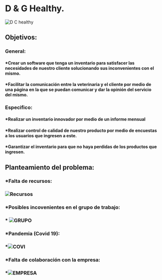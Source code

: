 # D & G Healthy.
![D   C healthy](https://user-images.githubusercontent.com/78754192/107547314-4e23bd00-6b9b-11eb-898a-e50e6e83b8f8.png)

## Objetivos:
### General: 
#### *Crear un software que tenga un inventario para satisfacer las necesidades de nuestro cliente solucionando sus inconvenientes con el mismo.
#### *Facilitar la comunicación entre la veterinaria y el cliente por medio de una página en la que se puedan comunicar y dar la opinión del servicio del mismo.

### Especifico:
#### *Realizar un inventario innovador por medio de un informe mensual
#### *Realizar control de calidad de nuestro producto por medio de encuestas a los usuarios que ingresen a este.

#### *Garantizar el inventario para que no haya perdidas de los productos que ingresen.

## Planteamiento del problema:

### *Falta de recursos:
### ![Recursos](https://user-images.githubusercontent.com/78754192/107649104-1bd19880-6c4b-11eb-8533-58d1ab9a2d3f.jpg)
### *Posibles incovenientes en el grupo de trabajo:
### * ![GRUPO](https://user-images.githubusercontent.com/78754192/107649100-1a07d500-6c4b-11eb-990a-467e42ddf6c3.jpg)
### *Pandemia (Covid 19):
### *![COVI](https://user-images.githubusercontent.com/78754192/107649105-1d02c580-6c4b-11eb-997b-8c6b89c0ddba.jpg)
### *Falta de colaboración con la empresa: 
### *![EMPRESA](https://user-images.githubusercontent.com/78754192/107649079-13795d80-6c4b-11eb-81d2-e8facd92d8c5.jpg)



